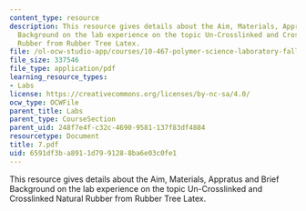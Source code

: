 ```yaml
---
content_type: resource
description: This resource gives details about the Aim, Materials, Appratus and Brief
  Background on the lab experience on the topic Un-Crosslinked and Crosslinked Natural
  Rubber from Rubber Tree Latex.
file: /ol-ocw-studio-app/courses/10-467-polymer-science-laboratory-fall-2005/6591df3ba8911d7991288ba6e03c0fe1_7.pdf
file_size: 337546
file_type: application/pdf
learning_resource_types:
- Labs
license: https://creativecommons.org/licenses/by-nc-sa/4.0/
ocw_type: OCWFile
parent_title: Labs
parent_type: CourseSection
parent_uid: 248f7e4f-c32c-4690-9581-137f83df4884
resourcetype: Document
title: 7.pdf
uid: 6591df3b-a891-1d79-9128-8ba6e03c0fe1
---
```

This resource gives details about the Aim, Materials, Appratus and Brief Background on the lab experience on the topic Un-Crosslinked and Crosslinked Natural Rubber from Rubber Tree Latex.